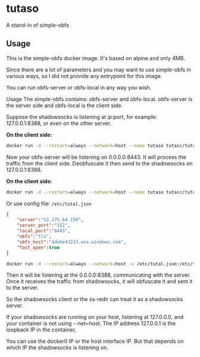 # tutaso
A stand-in of simple-obfs

## Usage

This is the simple-obfs docker image. It's based on alpine and only 4MB.

Since there are a lot of parameters and you may want to use simple-obfs in various ways, so I did not provide any entrypoint for this image.

You can run obfs-server or obfs-local in any way you wish.

Usage
The simple-obfs contains: obfs-server and obfs-local. obfs-server is the server side and obfs-local is the client side.

Suppose the shadowsocks is listening at $ip:$port, for example: 127.0.0.1:8388, or even on the other server.

**On the client side:**

```bash
docker run -d --restart=always --network=host --name tutaso tutacc/tutaso tutas -p 8443 --obfs tls -r 127.0.0.1:8388 --fast-open
```
Now your obfs-server will be listening on 0.0.0.0:8443. It will process the traffic from the client side. Deobfuscate it then send to the shadowsocks on 127.0.0.1:8388.

**On the client side:**

```bash
docker run -d --restart=always --network=host --name tutaso tutacc/tutaso tutal -s your_server_ip -p 8443 --obfs tls -l 8388 --obfs-host www.bing.com --fast-open
```

Or use config file:
`/etc/tutal.json`
```json
{
    "server":"52.175.64.159",
    "server_port":"152",
    "local_port":"8443",
    "obfs":"tls",
    "obfs_host":"4de6e43233.wns.windows.com",
    "fast_open":true
}
```

```bash
docker run -d --restart=always --network=host -v /etc/tutal.json:/etc/tutal.json --name tutaso tutacc/tutaso tutal -c /etc/tutal.json
```

Then it will be listening at the 0.0.0.0:8388, communicating with the server. Once it receives the traffic from shadowsocks, it will obfuscate it and sent it to the server.

So the shadowsocks client or the ss-redir can treat it as a shadowsocks server.

If your shadowsocks are running on your host, listening at 127.0.0.0, and your container is not using --net=host. The IP address 127.0.0.1 is the loopback IP in the container,

You can use the docker0 IP or the host interface IP. But that depends on which IP the shadowsocks is listening on.
